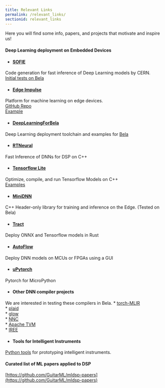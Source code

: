 ```yaml
---
title: Relevant Links
permalink: /relevant_links/
sectionid: relevant_links
---
```


Here you will find some info, papers, and projects that motivate and inspire us!  

#### <b>Deep Learning deployment on Embedded Devices</b>

* #### [<b>SOFIE</b>](https://root.cern/doc/v626/release-notes.html#sofie-code-generation-for-fast-inference-of-deep-learning-models)
Code generation for fast inference of Deep Learning models by CERN.  
[Initial tests on Bela](https://gist.github.com/jarmitage/0ac53dfecee8ed03e9f235d3e14ec9a2)  

* #### [<b>Edge Impulse</b>](https://edgeimpulse.com) 
Platform for machine learning on edge devices.  
[GitHub Repo](https://github.com/edgeimpulse/inferencing-sdk-cpp)  
[Example](https://docs.edgeimpulse.com/docs/tutorials/continuous-audio-sampling)  

* #### [<b>DeepLearningForBela</b>](https://github.com/rodrigodzf/DeepLearningForBela)
Deep Learning deployment toolchain and examples for [Bela](https://bela.io/)  

* #### [<b>RTNeural</b>](https://github.com/jatinchowdhury18/RTNeural)
Fast Inference of DNNs for DSP on C++  

* #### [<b>Tensorflow Lite</b>](https://www.tensorflow.org/lite)
Optimize, compile, and run Tensorflow Models on C++  
[Examples](https://www.tensorflow.org/lite/examples)  

* #### [<b>MiniDNN</b>](https://github.com/yixuan/MiniDNN)
C++ Header-only library for training and inference on the Edge. (Tested on Bela)  

* #### [<b>Tract</b>](https://github.com/sonos/tract)
Deploy ONNX and Tensorflow models in Rust  

* #### [<b>AutoFlow</b>](https://github.com/Hahn-Schickard/AUTOflow)
Deploy DNN models on MCUs or FPGAs using a GUI  

* #### [<b>uPytorch</b>](https://github.com/ljk53/upytorch)
Pytorch for MicroPython  

* #### <b>Other DNN compiler projects</b>
We are interested in testing these compilers in Bela.
    * [torch-MLIR](https://github.com/llvm/torch-mlir)  
    * [plaid](https://plaidml.github.io/plaidml/)  
    * [glow](https://github.com/pytorch/glow)  
    * [NNC](https://dev-discuss.pytorch.org/t/nnc-walkthrough-how-pytorch-ops-get-fused/125)  
    * [Apache TVM](https://tvm.apache.org/)  
    * [IREE](https://google.github.io/iree/)  

* #### <b>Tools for Intelligent Instruments</b>
[Python tools](https://github.com/Intelligent-Instruments-Lab/iil-python-tools) for prototyping intelligent instruments.

#### <b>Curated list of ML papers applied to DSP</b>
[https://github.com/GuitarML/mldsp-papers](https://github.com/GuitarML/mldsp-papers)  
<br>

